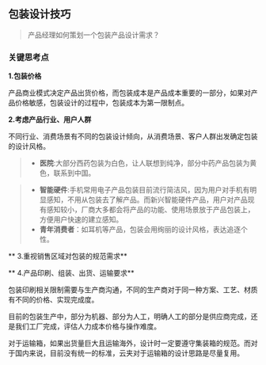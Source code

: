 ## 包装设计技巧
> 产品经理如何策划一个包装产品设计需求？


### 关键思考点
**1.包装价格**

产品商业模式决定产品出货价格，而包装成本是产品成本重要的一部分，如果对产品价格敏感，包装设计的过程中，包装成本为第一限制点。

**2.考虑产品行业、用户人群**

不同行业、消费场景有不同的包装设计倾向，从消费场景、客户人群出发确定包装的设计风格。
> * **医院**:大部分西药包装为白色，让人联想到纯净，部分中药产品包装为黄色，联系到中国。

> * **智能硬件**:手机常用电子产品包装目前流行简洁风，因为用户对手机有明显感知，不用从包装去了解产品。而新兴智能硬件产品，用户对产品现有感知较小，厂商大多都会将产品的功能、使用场景放于产品包装上，方便用户快速的建立感知。
> * **青年消费者**：如耳机等产品，包装会用绚丽的设计风格，表达追逐个性。


** 3.重视销售区域对包装的规范需求**


** 4.产品印刷、组装、出货、运输要求**

包装印刷相关限制需要与生产商沟通，不同的生产商对于同一种方案、工艺、材质有不同的价格、实现完成度。

目前的包装生产中，部分为机器、部分为人工，明确人工的部分是供应商完成，还是我们工厂完成，评估人力成本价格与操作难度。

对于运输箱，如果出货量巨大且运输海外，设计时一定要遵守集装箱的规范。而对于国内来说，目前没有统一的标准，云夹对于运输箱的设计思路是尽量复用。
